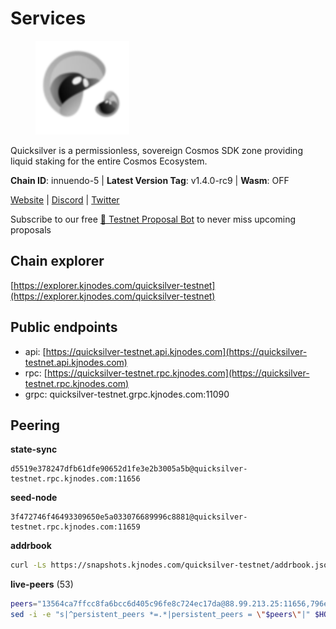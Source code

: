 # Services

<figure><img src="https://raw.githubusercontent.com/kj89/cosmos-images/main/logos/quicksilver.png" width="150" alt=""><figcaption></figcaption></figure>

Quicksilver is a permissionless, sovereign Cosmos SDK zone providing liquid staking for the entire Cosmos Ecosystem.

**Chain ID**: innuendo-5 | **Latest Version Tag**: v1.4.0-rc9 | **Wasm**: OFF

[Website](https://quicksilver.zone) | [Discord](https://discord.gg/quicksilverprotocol) | [Twitter](https://twitter.com/quicksilverzone)



Subscribe to our free [🤖 Testnet Proposal Bot](https://t.me/kjnodes_testnet_proposal_bot) to never miss upcoming proposals


## Chain explorer
[https://explorer.kjnodes.com/quicksilver-testnet](https://explorer.kjnodes.com/quicksilver-testnet)

## Public endpoints

* api: [https://quicksilver-testnet.api.kjnodes.com](https://quicksilver-testnet.api.kjnodes.com)
* rpc: [https://quicksilver-testnet.rpc.kjnodes.com](https://quicksilver-testnet.rpc.kjnodes.com)
* grpc: quicksilver-testnet.grpc.kjnodes.com:11090

## Peering

**state-sync**

```text
d5519e378247dfb61dfe90652d1fe3e2b3005a5b@quicksilver-testnet.rpc.kjnodes.com:11656
```

**seed-node**

```text
3f472746f46493309650e5a033076689996c8881@quicksilver-testnet.rpc.kjnodes.com:11659
```

**addrbook**
```bash
curl -Ls https://snapshots.kjnodes.com/quicksilver-testnet/addrbook.json > $HOME/.quicksilverd/config/addrbook.json
```

**live-peers** (53)
```bash
peers="13564ca7ffcc8fa6bcc6d405c96fe8c724ec17da@88.99.213.25:11656,796e72ffc343c187cd5e8397c0c09c0671d228e0@185.16.39.51:26656,bdb93c655989b2c1882339fabb013317066dda56@95.214.52.138:26676,a637b94cb989909cc182623748ef179b0659f148@65.109.23.114:11156,70c7663dba3b5181f1c3b8c92824dad070771ac6@217.13.223.167:56656,a288baa951cbe92b253c01c3936d930af1d56424@5.161.142.236:26656,1c4274460224753e8080d0efd16c0ed88fe27fc0@51.195.145.103:26656,0551eaa0db7097274410ee27a71672817e314b83@167.235.245.191:26656,42f87cb55d5fdd222da28023613c66857398c4b8@5.22.223.252:26656,d5519e378247dfb61dfe90652d1fe3e2b3005a5b@65.109.68.190:11656,e6bf4eca6a11035c06be529cb8c3758c2c00908f@213.170.135.20:26656,2be586e675b0f55c96905cc83496861c64112f44@65.108.99.224:56656,a49d8d304e96350272dca24934b8295bc81d75d2@23.227.200.10:26656,f0621c59ca7cfba98015ae2a47886fc3d9c0020c@94.130.132.227:2060,af8cfa944802a9bd510fc3407950a15e8be86c31@213.239.217.52:30656,6c31ea769b18d7b20b2d738df7778fb9fc3fc380@18.236.225.32:26656,97377c16946f8e1fa69e7c2c6b7feb32c2090f09@116.202.227.117:11656,8ff8a186fe9cbc70d0f34891fa051f87e561a48b@158.160.0.93:26656,3519e61e653db97f5d1c7f1bec9b0072bca4d5fe@144.76.45.59:16656,74abcb5243d4ffc43de6ad1a288d8e50adcd467e@65.109.80.176:20656,03332cdbc3d354846a18992effbb8c20aa28f52a@65.21.133.125:28656,5c2a752c9b1952dbed075c56c600c3a79b58c395@95.214.55.232:27026,78acdbabc08231765444b3143a222d433a5157e1@142.132.205.94:15651,ee6bae1a6d4a1e07f1e4bc7963cabedc6b73426e@94.130.137.119:26656,1452d484454c0f93ddf3cbf987ce1b9cadd8f23f@65.21.95.180:37656,9e0604571aa20314c2261d70b7d8823414702715@51.159.141.209:26656,2096650d8586b858d3369205f3b46ac4c765bc8e@65.109.53.155:26656,dc88be3a0075ce429a423237abe223a9528ce0df@65.108.204.119:31656,46f97e49a49694aead28c27be2c19300f509e273@65.108.129.94:26656,e0f0703e9ce343c46e0ec01b19216715e817b358@65.109.85.170:28656,0a3ac40a7a4ce35978c4da97be2eb6974bc3c58b@185.252.233.217:46656,be637bd74973424c825c14c99b71f652fbabb48e@65.21.123.172:22656,78d271e4b4692ff1ee8490f3825a541558b31870@65.21.95.46:28656,87d4e2b90141d5d52ed04387db4a46408c3fd66c@35.228.160.230:26656,9a60250367f370dc7395c7a5b0d503cec544188f@65.108.230.113:20026,d4d83e209a2b096859821228ea17475f9a487a48@23.88.0.170:15651,a37474c1f254cd4b16d924327a755c914e8e7d86@65.109.30.53:26656,c409d9297f85d1290b4d6b208a1e66015c51434d@5.161.145.173:26656,b06ee574cf0b8641611c709a36b21c103d968c18@162.55.245.219:11656,532625a997a6f891405202968607f72afe004f15@202.61.225.157:26666,9434d151be05e013cb0f20d27b699c8272ec4c89@65.109.82.111:29656,1bb8de1360e51ed35f7c9a39d4039bfc51900730@5.9.61.120:11656,f6f1e4a0baf856ff7d7f6d12868a201282914314@65.109.89.5:26656,a320bf1dd2c16b60c404ab00fb06604e9377290c@65.108.44.149:20656,8a7c6e39ada0957c42cd716cb449c7df99ec299a@195.3.221.13:56676,c9a74cdd754a8ccc9243ac2b245e4caaa78695aa@45.85.147.96:26656,e25a748120c9608c1d2a70fafa75178d862b3463@178.18.254.211:10656,3c48a780b85d248e34e63eca5d44c624f93d09d5@135.181.59.162:11156,483e6af31874a3f1adf095812cc4768fa28499ec@198.244.203.179:26656,25410bff2fb7312d24c11b1e990507e5e3aa40b7@135.125.5.31:48656,b00750c6eb8c3b832955176305b6fe430bb47773@51.195.234.250:26656,858ba6bc33a6d13fdd9ddad344d788dcf91cf565@142.132.151.99:15651,ac6068dc650358a0c8f7b774630367ba2c70fa1f@93.190.141.68:21026"
sed -i -e "s|^persistent_peers *=.*|persistent_peers = \"$peers\"|" $HOME/.quicksilverd/config/config.toml
```
